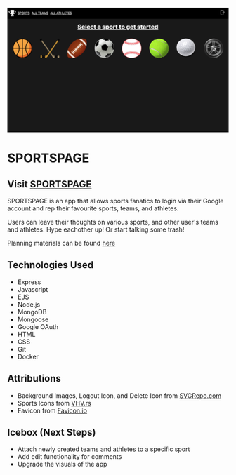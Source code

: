 ![image](/public/assets/sportspage.png)

# SPORTSPAGE

## Visit [SPORTSPAGE](https://sportspage.fly.dev)

SPORTSPAGE is an app that allows sports fanatics to login via their Google account and rep their favourite sports, teams, and athletes.

Users can leave their thoughts on various sports, and other user's teams and athletes. Hype eachother up! Or start talking some trash!

Planning materials can be found [here](https://trello.com/b/4ix6Z913/playoff-brackets)


## Technologies Used
* Express
* Javascript
* EJS
* Node.js
* MongoDB
* Mongoose
* Google OAuth
* HTML
* CSS
* Git
* Docker


## Attributions
* Background Images, Logout Icon, and Delete Icon from [SVGRepo.com](https://www.svgrepo.com/)
* Sports Icons from [VHV.rs](https://www.vhv.rs/)
* Favicon from [Favicon.io](https://favicon.io/emoji-favicons/trophy/)


## Icebox (Next Steps)
* Attach newly created teams and athletes to a specific sport
* Add edit functionality for comments
* Upgrade the visuals of the app
